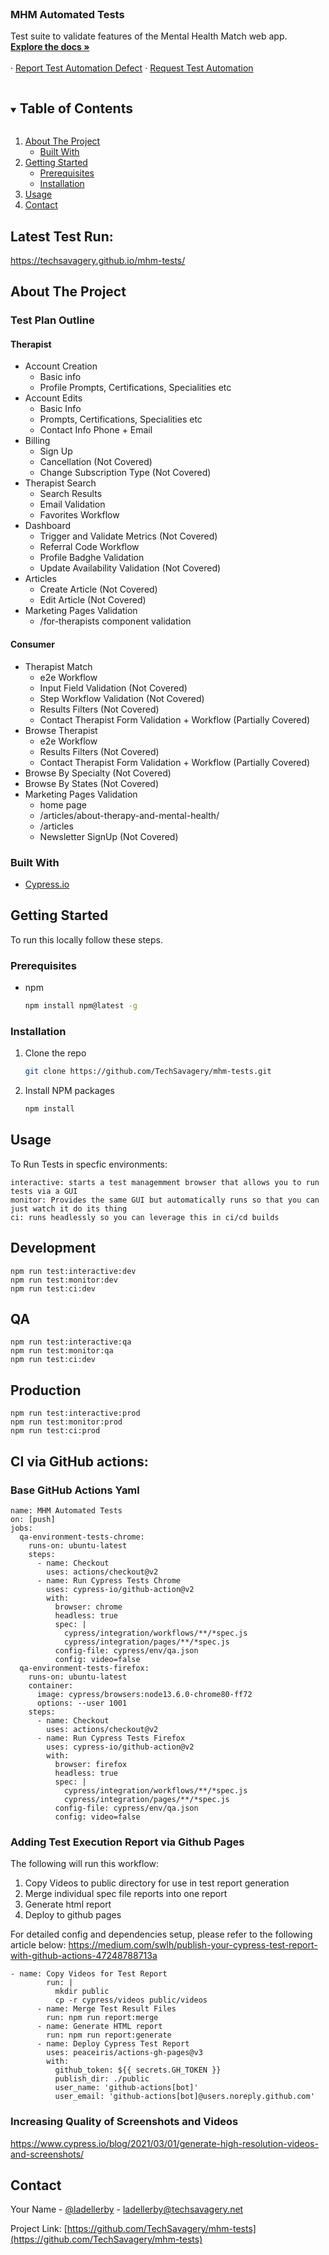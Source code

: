<!--
*** Thanks for checking out the Best-README-Template. If you have a suggestion
*** that would make this better, please fork the repo and create a pull request
*** or simply open an issue with the tag "enhancement".
*** Thanks again! Now go create something AMAZING! :D
***
***
***
*** To avoid retyping too much info. Do a search and replace for the following:
*** techsavagery, tests-cypress, twitter_handle, email, Tech Savagery: Tests - Cypress, Functional tests built to showcase the features and value of the Cypress.io testing framework.
-->

<!-- PROJECT SHIELDS -->
<!--
*** I'm using markdown "reference style" links for readability.
*** Reference links are enclosed in brackets [ ] instead of parentheses ( ).
*** See the bottom of this document for the declaration of the reference variables
*** for contributors-url, forks-url, etc. This is an optional, concise syntax you may use.
*** https://www.markdownguide.org/basic-syntax/#reference-style-links
-->
<!--[![Contributors][contributors-shield]][contributors-url]
[![Forks][forks-shield]][forks-url]
[![Stargazers][stars-shield]][stars-url]
[![Issues][issues-shield]][issues-url]
[![MIT License][license-shield]][license-url]
[![LinkedIn][linkedin-shield]][linkedin-url]-->

<!-- PROJECT LOGO -->
<br />
<p align="center">
  <!-- <a href="">
    <img src="" alt="Logo" width="516" height="120">
  </a> -->

  <h3 align="Left">MHM Automated Tests</h3>

  <p align="Left">
    Test suite to validate features of the Mental Health Match web app. 
    <br />
    <a href="https://github.com/TechSavagery/mhm-tests"><strong>Explore the docs »</strong></a>
    <br />
    <br />
    ·
    <a href="https://github.com/TechSavagery/mhm-tests/issues">Report Test Automation Defect</a>
    ·
    <a href="https://github.com/TechSavagery/mhm-tests/issues">Request Test Automation</a>
  </p>
</p>

<!-- TABLE OF CONTENTS -->
<details open="open">
  <summary><h2 style="display: inline-block">Table of Contents</h2></summary>
  <ol>
    <li>
      <a href="#about-the-project">About The Project</a>
      <ul>
        <li><a href="#built-with">Built With</a></li>
      </ul>
    </li>
    <li>
      <a href="#getting-started">Getting Started</a>
      <ul>
        <li><a href="#prerequisites">Prerequisites</a></li>
        <li><a href="#installation">Installation</a></li>
      </ul>
    </li>
    <li><a href="#usage">Usage</a></li>
    <li><a href="#contact">Contact</a></li>
  </ol>
</details>

<!-- ABOUT THE PROJECT -->
## Latest Test Run: 
https://techsavagery.github.io/mhm-tests/

## About The Project

<!--[![Product Name Screen Shot][product-screenshot]](https://example.com)-->

### Test Plan Outline
#### Therapist
 - Account Creation
   -  Basic info 
   -  Profile Prompts, Certifications, Specialities etc 
 - Account Edits 
   -  Basic Info
   -  Prompts, Certifications, Specialities etc
   -  Contact Info Phone + Email
 - Billing 
   -  Sign Up 
   -  Cancellation (Not Covered) 
   -  Change Subscription Type (Not Covered)
 - Therapist Search 
   -  Search Results 
   -  Email Validation
   -  Favorites Workflow 
 - Dashboard 
   -  Trigger and Validate Metrics (Not Covered)
   -  Referral Code Workflow
   -  Profile Badghe Validation 
   -  Update Availability Validation (Not Covered) 
 - Articles 
   -  Create Article (Not Covered)
   -  Edit Article (Not Covered) 
 - Marketing Pages Validation
   -  /for-therapists component validation 

#### Consumer

- Therapist Match
   - e2e Workflow
   - Input Field Validation (Not Covered) 
   - Step Workflow Validation (Not Covered)
   - Results Filters (Not Covered) 
   - Contact Therapist Form Validation + Workflow (Partially Covered) 
- Browse Therapist
  - e2e Workflow
  - Results Filters (Not Covered) 
  - Contact Therapist Form Validation + Workflow (Partially Covered)
- Browse By Specialty (Not Covered)
- Browse By States (Not Covered) 
- Marketing Pages Validation
   - home page
   - /articles/about-therapy-and-mental-health/
   - /articles
   - Newsletter SignUp (Not Covered) 
   

### Built With

- [Cypress.io](https://www.cypress.io/)

<!-- GETTING STARTED -->

## Getting Started

To run this locally follow these steps.

### Prerequisites

- npm
  ```sh
  npm install npm@latest -g
  ```

### Installation

1. Clone the repo
   ```sh
   git clone https://github.com/TechSavagery/mhm-tests.git
   ```
2. Install NPM packages
   ```sh
   npm install
   ```

<!-- USAGE EXAMPLES -->

## Usage

To Run Tests in specfic environments:
```
interactive: starts a test managemment browser that allows you to run tests via a GUI
monitor: Provides the same GUI but automatically runs so that you can just watch it do its thing 
ci: runs headlessly so you can leverage this in ci/cd builds 
```
## Development
`npm run test:interactive:dev`  
`npm run test:monitor:dev`  
`npm run test:ci:dev`  

## QA 
`npm run test:interactive:qa`  
`npm run test:monitor:qa`  
`npm run test:ci:dev`  

## Production 
`npm run test:interactive:prod`  
`npm run test:monitor:prod`  
`npm run test:ci:prod`  

## CI via GitHub actions:
### Base GitHub Actions Yaml 
```
name: MHM Automated Tests
on: [push]
jobs:
  qa-environment-tests-chrome:
    runs-on: ubuntu-latest
    steps:
      - name: Checkout
        uses: actions/checkout@v2
      - name: Run Cypress Tests Chrome
        uses: cypress-io/github-action@v2
        with:
          browser: chrome
          headless: true
          spec: |
            cypress/integration/workflows/**/*spec.js
            cypress/integration/pages/**/*spec.js
          config-file: cypress/env/qa.json
          config: video=false
  qa-environment-tests-firefox:
    runs-on: ubuntu-latest
    container:
      image: cypress/browsers:node13.6.0-chrome80-ff72
      options: --user 1001
    steps:
      - name: Checkout
        uses: actions/checkout@v2
      - name: Run Cypress Tests Firefox
        uses: cypress-io/github-action@v2
        with:
          browser: firefox
          headless: true
          spec: |
            cypress/integration/workflows/**/*spec.js
            cypress/integration/pages/**/*spec.js
          config-file: cypress/env/qa.json
          config: video=false
```

### Adding Test Execution Report via Github Pages

The following will run this workflow:

1. Copy Videos to public directory for use in test report generation
2. Merge individual spec file reports into one report 
3. Generate html report 
4. Deploy to github pages

For detailed config and dependencies setup, please refer to the following article below:
https://medium.com/swlh/publish-your-cypress-test-report-with-github-actions-47248788713a

```
- name: Copy Videos for Test Report
        run: |
          mkdir public
          cp -r cypress/videos public/videos
      - name: Merge Test Result Files
        run: npm run report:merge
      - name: Generate HTML report
        run: npm run report:generate
      - name: Deploy Cypress Test Report 
        uses: peaceiris/actions-gh-pages@v3
        with:
          github_token: ${{ secrets.GH_TOKEN }}
          publish_dir: ./public
          user_name: 'github-actions[bot]'
          user_email: 'github-actions[bot]@users.noreply.github.com'
```

### Increasing Quality of Screenshots and Videos 
https://www.cypress.io/blog/2021/03/01/generate-high-resolution-videos-and-screenshots/

<!--Use this space to show useful examples of how a project can be used. Additional screenshots, code examples and demos work well in this space. You may also link to more resources.

_For more examples, please refer to the [Documentation](https://example.com)_-->

<!-- ROADMAP -->

<!-- CONTRIBUTING -->

<!-- LICENSE -->

<!-- CONTACT -->

## Contact

Your Name - [@ladellerby](https://twitter.com/ladellerby) - ladellerby@techsavagery.net

Project Link: [https://github.com/TechSavagery/mhm-tests](https://github.com/TechSavagery/mhm-tests)

<!-- ACKNOWLEDGEMENTS -->

<!-- MARKDOWN LINKS & IMAGES -->
<!-- https://www.markdownguide.org/basic-syntax/#reference-style-links -->

[contributors-shield]: https://img.shields.io/github/contributors/techsavagery/repo.svg?style=for-the-badge
[contributors-url]: https://github.com/techsavagery/repo/graphs/contributors
[forks-shield]: https://img.shields.io/github/forks/techsavagery/repo.svg?style=for-the-badge
[forks-url]: https://github.com/techsavagery/repo/network/members
[stars-shield]: https://img.shields.io/github/stars/techsavagery/repo.svg?style=for-the-badge
[stars-url]: https://github.com/techsavagery/repo/stargazers
[issues-shield]: https://img.shields.io/github/issues/techsavagery/repo.svg?style=for-the-badge
[issues-url]: https://github.com/techsavagery/repo/issues
[license-shield]: https://img.shields.io/github/license/techsavagery/repo.svg?style=for-the-badge
[license-url]: https://github.com/techsavagery/repo/blob/master/LICENSE.txt
[linkedin-shield]: https://img.shields.io/badge/-LinkedIn-black.svg?style=for-the-badge&logo=linkedin&colorB=555
[linkedin-url]: https://linkedin.com/in/techsavagery
